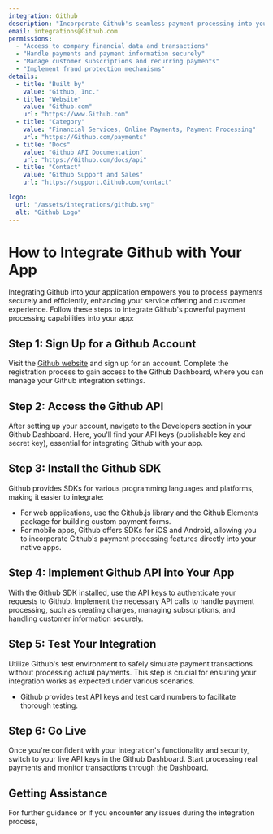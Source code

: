 ```yaml
---
integration: Github
description: "Incorporate Github's seamless payment processing into your app to offer secure, efficient, and versatile payment options. "
email: integrations@Github.com
permissions:
  - "Access to company financial data and transactions"
  - "Handle payments and payment information securely"
  - "Manage customer subscriptions and recurring payments"
  - "Implement fraud protection mechanisms"
details:
  - title: "Built by"
    value: "Github, Inc."
  - title: "Website"
    value: "Github.com"
    url: "https://www.Github.com"
  - title: "Category"
    value: "Financial Services, Online Payments, Payment Processing"
    url: "https://Github.com/payments"
  - title: "Docs"
    value: "Github API Documentation"
    url: "https://Github.com/docs/api"
  - title: "Contact"
    value: "Github Support and Sales"
    url: "https://support.Github.com/contact"

logo:
  url: "/assets/integrations/github.svg"
  alt: "Github Logo"
---
```


# How to Integrate Github with Your App

Integrating Github into your application empowers you to process payments securely and efficiently, enhancing your service offering and customer experience. Follow these steps to integrate Github's powerful payment processing capabilities into your app:

## Step 1: Sign Up for a Github Account

Visit the [Github website](https://Github.com) and sign up for an account. Complete the registration process to gain access to the Github Dashboard, where you can manage your Github integration settings.

## Step 2: Access the Github API

After setting up your account, navigate to the Developers section in your Github Dashboard. Here, you'll find your API keys (publishable key and secret key), essential for integrating Github with your app.

## Step 3: Install the Github SDK

Github provides SDKs for various programming languages and platforms, making it easier to integrate:

- For web applications, use the Github.js library and the Github Elements package for building custom payment forms.
- For mobile apps, Github offers SDKs for iOS and Android, allowing you to incorporate Github's payment processing features directly into your native apps.

## Step 4: Implement Github API into Your App

With the Github SDK installed, use the API keys to authenticate your requests to Github. Implement the necessary API calls to handle payment processing, such as creating charges, managing subscriptions, and handling customer information securely.

## Step 5: Test Your Integration

Utilize Github's test environment to safely simulate payment transactions without processing actual payments. This step is crucial for ensuring your integration works as expected under various scenarios.

- Github provides test API keys and test card numbers to facilitate thorough testing.

## Step 6: Go Live

Once you're confident with your integration's functionality and security, switch to your live API keys in the Github Dashboard. Start processing real payments and monitor transactions through the Dashboard.

## Getting Assistance

For further guidance or if you encounter any issues during the integration process,
